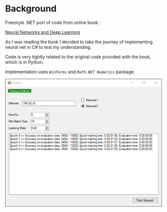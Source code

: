# Background
Freestyle .NET port of code from online book :

[Neural Networks and Deep Learning](http://neuralnetworksanddeeplearning.com)

As I was reading the book I decided to take the journey of implementing neural net in C# to test my understanding.

Code is very tightly related to the original code provided with the book, which is in Python.

Implementation uses *`WinForms`* and *`Math.NET Numerics`* package.

<img src="./image/screenshot.png"> 